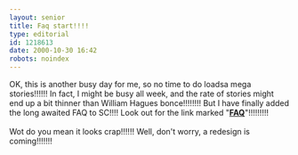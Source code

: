 ```yaml
---
layout: senior
title: Faq start!!!!
type: editorial
id: 1218613
date: 2000-10-30 16:42
robots: noindex
---
```

OK, this is another busy day for me, so no time to do loadsa mega stories!!!!!! In fact, I might be busy all week, and the rate of stories might end up a bit thinner than William Hagues bonce!!!!!!!! But I have finally added the long awaited FAQ to SC!!!! Look out for the link marked "<b><a href="http://www.seniordads.fsnet.co.uk/seniordads/features/citizen/v2/faq.html">FAQ</a></b>"!!!!!!!!!<br/> <br/>Wot do you mean it looks crap!!!!!! Well, don't worry, a redesign is coming!!!!!!!